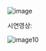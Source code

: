 ![image](https://github.com/junyeokk/luminocity/assets/18231524/c7742fda-5ffd-479a-a5c5-879c36cf0a48)

시연영상:<br>


![image10](https://github.com/user-attachments/assets/3d530c58-0197-4496-af7f-59a7b3fc7e56)
